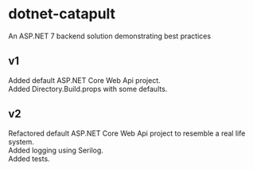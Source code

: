 # dotnet-catapult
An ASP.NET 7 backend solution demonstrating best practices

## v1
Added default ASP.NET Core Web Api project.  
Added Directory.Build.props with some defaults.  

## v2
Refactored default ASP.NET Core Web Api project to resemble a real life system.  
Added logging using Serilog.  
Added tests.  
